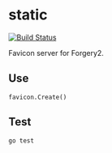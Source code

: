 # static

[![Build Status](https://secure.travis-ci.org/goforgery/favicon.png?branch=master)](http://travis-ci.org/goforgery/favicon)

Favicon server for Forgery2.

## Use

    favicon.Create()

## Test

    go test

